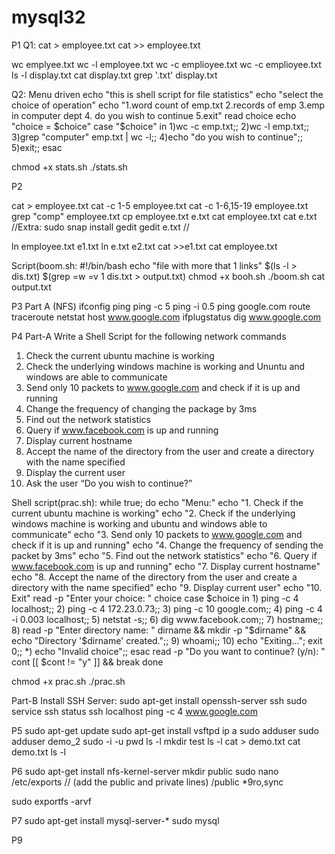 # mysql32
P1
Q1: 
cat > employee.txt
cat >> employee.txt

wc emplyee.txt
wc -l employee.txt
wc -c emplioyee.txt
wc -c emplioyee.txt
ls -l display.txt
cat display.txt
grep '.txt' display.txt

Q2: Menu driven
echo "this is shell script for file statistics"
echo "select the choice of operation"
echo "1.word count of emp.txt 2.records of emp 3.emp in computer dept 4. do you wish to continue 5.exit"
read choice
echo "choice = $choice"
case "$choice" in
1)wc -c emp.txt;;
2)wc -l emp.txt;;
3)grep "computer" emp.txt | wc -l;;
4)echo "do you wish to continue";;
5)exit;;
esac

chmod +x stats.sh
./stats.sh

P2

cat > employee.txt
cat -c 1-5 employee.txt
cat -c 1-6,15-19 employee.txt
grep "comp" employee.txt
cp employee.txt e.txt
cat employee.txt
cat e.txt
//Extra: 
sudo snap install gedit
gedit e.txt
//

ln employee.txt e1.txt
ln e.txt e2.txt
cat >>e1.txt
cat employee.txt

Script(boom.sh: 
#!/bin/bash
echo "file with more that 1 links"
$(ls -l > dis.txt)
$(grep =w =v 1 dis.txt > output.txt)
chmod +x booh.sh
./boom.sh
cat output.txt

P3
Part A (NFS)
ifconfig
ping<ip>
ping -c 5<ip>
ping -i 0.5<ip>
ping google.com
route
traceroute<ip>
netstat
host www.google.com
ifplugstatus
dig www.google.com


P4
Part-A
Write a Shell Script for the following network commands
1.	Check the current ubuntu machine is working 
2.	Check the underlying windows machine is working and Ununtu and windows are able to communicate
3.	Send only 10 packets to www.google.com and check if it is up and running 
4.	Change the frequency of changing the package by 3ms
5.	Find out the network statistics 
6.	Query if www.facebook.com is up and running
7.	Display current hostname 
8.	Accept the name of the directory from the user and create a directory with the name specified
9.	Display the current user 
10.	Ask the user “Do you wish to continue?”


Shell script(prac.sh):
while true;
do
    echo "Menu:"
    echo "1. Check if the current ubuntu machine is working"
    echo "2. Check if the underlying windows machine is working and ubuntu and windows able to communicate"
    echo "3. Send only 10 packets to www.google.com and check if it is up and running"
    echo "4. Change the frequency of sending the packet by 3ms"
    echo "5. Find out the network statistics"
    echo "6. Query if www.facebook.com is up and running"
    echo "7. Display current hostname"
    echo "8. Accept the name of the directory from the user and create a directory with the name specified"
    echo "9. Display current user"
    echo "10. Exit"
    read -p "Enter your choice: " choice
    case $choice in
        1) ping -c 4 localhost;;
        2) ping -c 4 172.23.0.73;;
        3) ping -c 10 google.com;;
        4) ping -c 4 -i 0.003 localhost;;
        5) netstat -s;;
        6) dig www.facebook.com;;
        7) hostname;;
        8) read -p "Enter directory name: " dirname && mkdir -p "$dirname" && echo "Directory '$dirname' created.";;
        9) whoami;;
        10) echo "Exiting..."; exit 0;;
        *) echo "Invalid choice";;
    esac
    read -p "Do you want to continue? (y/n): " cont
    [[ $cont != "y" ]] && break
done

chmod +x prac.sh
./prac.sh

Part-B
Install SSH Server: 
sudo apt-get install openssh-server
ssh
sudo service ssh status
ssh localhost
ping -c 4 www.google.com


P5
sudo apt-get update
sudo apt-get install vsftpd
ip a
sudo adduser<username>
sudo adduser demo_2
sudo -i -u <username>
pwd
ls -l
mkdir test
ls -l
cat > demo.txt
cat demo.txt
ls -l

P6
sudo apt-get install nfs-kernel-server
mkdir public
sudo nano /etc/exports 
//
(add the public and private lines)
/public *9ro,sync

sudo exportfs -arvf

P7
sudo apt-get install mysql-server-*
sudo mysql























P9


